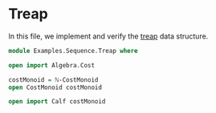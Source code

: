 # Treap

In this file, we implement and verify the [treap](https://en.wikipedia.org/wiki/Treap) data structure.

<!--
```agda
{-# OPTIONS --prop --rewriting #-}
```
-->

```agda
module Examples.Sequence.Treap where

open import Algebra.Cost

costMonoid = ℕ-CostMonoid
open CostMonoid costMonoid

open import Calf costMonoid
```

